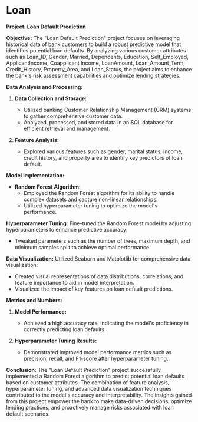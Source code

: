 # Loan
**Project: Loan Default Prediction**

**Objective:**
The "Loan Default Prediction" project focuses on leveraging historical data of bank customers to build a robust predictive model that identifies potential loan defaults. By analyzing various customer attributes such as Loan_ID, Gender, Married, Dependents, Education, Self_Employed, ApplicantIncome, Coapplicant Income, LoanAmount, Loan_Amount_Term, Credit_History, Property_Area, and Loan_Status, the project aims to enhance the bank's risk assessment capabilities and optimize lending strategies.

**Data Analysis and Processing:**
1. **Data Collection and Storage:**
   - Utilized banking Customer Relationship Management (CRM) systems to gather comprehensive customer data.
   - Analyzed, processed, and stored data in an SQL database for efficient retrieval and management.

2. **Feature Analysis:**
   - Explored various features such as gender, marital status, income, credit history, and property area to identify key predictors of loan default.

**Model Implementation:**
- **Random Forest Algorithm:**
  - Employed the Random Forest algorithm for its ability to handle complex datasets and capture non-linear relationships.
  - Utilized hyperparameter tuning to optimize the model's performance.

**Hyperparameter Tuning:**
Fine-tuned the Random Forest model by adjusting hyperparameters to enhance predictive accuracy:
- Tweaked parameters such as the number of trees, maximum depth, and minimum samples split to achieve optimal performance.

**Data Visualization:**
Utilized Seaborn and Matplotlib for comprehensive data visualization:
- Created visual representations of data distributions, correlations, and feature importance to aid in model interpretation.
- Visualized the impact of key features on loan default predictions.

**Metrics and Numbers:**
1. **Model Performance:**
   - Achieved a high accuracy rate, indicating the model's proficiency in correctly predicting loan defaults.

2. **Hyperparameter Tuning Results:**
   - Demonstrated improved model performance metrics such as precision, recall, and F1-score after hyperparameter tuning.

**Conclusion:**
The "Loan Default Prediction" project successfully implemented a Random Forest algorithm to predict potential loan defaults based on customer attributes. The combination of feature analysis, hyperparameter tuning, and advanced data visualization techniques contributed to the model's accuracy and interpretability. The insights gained from this project empower the bank to make data-driven decisions, optimize lending practices, and proactively manage risks associated with loan default scenarios.
